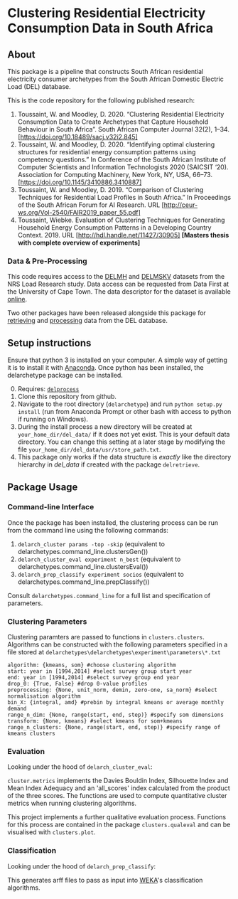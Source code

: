 # Clustering Residential Electricity Consumption Data in South Africa
	
## About
This package is a pipeline that constructs South African residential electricity consumer archetypes from the South African Domestic Electric Load (DEL) database. 

This is the code repository for the following published research:  

1. Toussaint, W. and Moodley, D. 2020. “Clustering Residential Electricity Consumption Data to Create Archetypes that Capture Household Behaviour in South Africa”. South African Computer Journal 32(2), 1–34. [https://doi.org/10.18489/sacj.v32i2.845]
2. Toussaint, W. and Moodley, D. 2020. “Identifying optimal clustering structures for residential energy consumption patterns using competency questions.” In Conference of the South African Institute of Computer Scientists and Information Technologists 2020 (SAICSIT ‘20). Association for Computing Machinery, New York, NY, USA, 66–73. [https://doi.org/10.1145/3410886.3410887]
3. Toussaint, W. and Moodley, D. 2019. “Comparison of Clustering Techniques for Residential Load Profiles in South Africa.” In Proceedings of the South African Forum for AI Research. URL [http://ceur-ws.org/Vol-2540/FAIR2019_paper_55.pdf]
4. Toussaint, Wiebke. Evaluation of Clustering Techniques for Generating Household Energy Consumption Patterns in a Developing Country Context. 2019. URL [http://hdl.handle.net/11427/30905] **[Masters thesis with complete overview of experiments]**

### Data & Pre-Processing
This code requires access to the [DELMH](https://doi.org/10.25828/56nh-fw77) and [DELMSKV](https://doi.org/10.25828/mf8s-hh79) datasets from the NRS Load Research study. Data access can be requested from Data First at the University of Cape Town. The data descriptor for the dataset is available [online](https://doi.org/10.25375/uct.11774691.v1).

Two other packages have been released alongside this package for [retrieving](https://github.com/wiebket/delretrieve) and [processing](https://github.com/wiebket/delprocess) data from the DEL database. 

## Setup instructions
Ensure that python 3 is installed on your computer. A simple way of getting it is to install it with [Anaconda](https://docs.anaconda.com/anaconda/install/). Once python has been installed, the delarchetype package can be installed.

0. Requires: [`delprocess`](https://github.com/wiebket/delprocess)	
1. Clone this repository from github.
2. Navigate to the root directory (`delarchetype`) and run `python setup.py install` (run from Anaconda Prompt or other bash with access to python if running on Windows).
3. During the install process a new directory will be created at `your_home_dir/del_data/` if it does not yet exist. This is your default data directory. You can change this setting at a later stage by modifying the file `your_home_dir/del_data/usr/store_path.txt`.
4. This package only works if the data structure is _exactly_ like the directory hierarchy in _del_data_ if created with the package `delretrieve`. 


## Package Usage

### Command-line Interface

Once the package has been installed, the clustering process can be run from the command line using the following commands:

1. `delarch_cluster params -top -skip` (equivalent to delarchetypes.command_line.clustersGen())
2. `delarch_cluster_eval experiment n_best` (equivalent to delarchetypes.command_line.clustersEval())
3. `delarch_prep_classify experiment socios` (equivalent to delarchetypes.command_line.prepClassify())

Consult `delarchetypes.command_line` for a full list and specification of parameters.

### Clustering Parameters

Clustering paramters are passed to functions in `clusters.clusters`. Algorithms can be constructed with the following parameters specified in a file stored at `delarchetypes\delarchetypes\experiment\parameters\*.txt` 

```
algorithm: {kmeans, som} #choose clustering algorithm  
start: year in [1994,2014] #select survey group start year  
end: year in [1994,2014] #select survey group end year  
drop_0: {True, False} #drop 0-value profiles  
preprocessing: {None, unit_norm, demin, zero-one, sa_norm} #select normalisation algorithm  
bin_X: {integral, amd} #prebin by integral kmeans or average monthly demand  
range_n_dim: {None, range(start, end, step)} #specify som dimensions  
transform: {None, kmeans} #select kmeans for som+kmeans  
range_n_clusters: {None, range(start, end, step)} #specify range of kmeans clusters  
```

### Evaluation
Looking under the hood of `delarch_cluster_eval`:

`cluster.metrics` implements the Davies Bouldin Index, Silhouette Index and Mean Index Adequacy and an 'all_scores' index calculated from the product of the three scores. The functions are used to compute quantitative cluster metrics when running clustering algorithms.

This project implements a further qualitative evaluation process. Functions for this process are contained in the package `clusters.qualeval` and can be visualised with `clusters.plot`.

### Classification
Looking under the hood of `delarch_prep_classify`:

This generates arff files to pass as input into [WEKA](https://www.cs.waikato.ac.nz/ml/weka/)'s classification algorithms.
